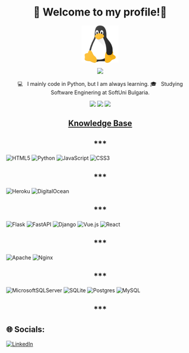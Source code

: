 <h1 align="center">💫 Welcome to my profile!💫 </h1>
<p align="center">
	<img align ="center" src = "https://raw.githubusercontent.com/pratik-kale20/pratik-kale20/main/linux.png" width="100" height="100">
	</a>
</p>
<p align="center"
	
[![](https://visitcount.itsvg.in/api?id=Dimitrov-S-Dev-Python&icon=0&color=0)](https://visitcount.itsvg.in)

</p>

<p align="center">
	💻 &nbsp I mainly code in Python, but I am always learning.
        🎓 &nbsp Studying Software Enginering at SoftUni Bulgaria.

</p>

<p align="center">
<img height="140em" src="https://github-readme-stats.vercel.app/api?username=Dimitrov-S-Dev-Python&theme=prussian&hide_border=false&include_all_commits=false&count_private=false" />
<img height="140em" src="https://github-readme-streak-stats.herokuapp.com/?user=Dimitrov-S-Dev-Python&theme=prussian&hide_border=false" />
<img height="140em" src="https://github-readme-stats.vercel.app/api/top-langs/?username=Dimitrov-S-Dev-Python&theme=prussian&hide_border=false&include_all_commits=false&count_private=false&layout=compact"/>

</p>
<h2 align="center"><u><b>Knowledge Base</b></u></h2>
<h2 align="center">***</h2>

![HTML5](https://img.shields.io/badge/html5-%23E34F26.svg?style=flat&logo=html5&logoColor=white) 
![Python](https://img.shields.io/badge/python-3670A0?style=flat&logo=python&logoColor=ffdd54) 
![JavaScript](https://img.shields.io/badge/javascript-%23323330.svg?style=flat&logo=javascript&logoColor=%23F7DF1E) 
![CSS3](https://img.shields.io/badge/css3-%231572B6.svg?style=flat&logo=css3&logoColor=white)

<h2 align="center">***</h2>

![Heroku](https://img.shields.io/badge/heroku-%23430098.svg?style=flat&logo=heroku&logoColor=white) 
![DigitalOcean](https://img.shields.io/badge/DigitalOcean-%230167ff.svg?style=flat&logo=digitalOcean&logoColor=white) 

<h2 align="center">***</h2>

![Flask](https://img.shields.io/badge/flask-%23000.svg?style=flat&logo=flask&logoColor=white) 
![FastAPI](https://img.shields.io/badge/FastAPI-005571?style=flat&logo=fastapi) 
![Django](https://img.shields.io/badge/django-%23092E20.svg?style=flat&logo=django&logoColor=white) 
![Vue.js](https://img.shields.io/badge/vuejs-%2335495e.svg?style=flat&logo=vuedotjs&logoColor=%234FC08D) 
![React](https://img.shields.io/badge/react-%2320232a.svg?style=flat&logo=react&logoColor=%2361DAFB) 

<h2 align="center">***</h2>

![Apache](https://img.shields.io/badge/apache-%23D42029.svg?style=flat&logo=apache&logoColor=white) 
![Nginx](https://img.shields.io/badge/nginx-%23009639.svg?style=flat&logo=nginx&logoColor=white) 
<h2 align="center">***</h2>

![MicrosoftSQLServer](https://img.shields.io/badge/Microsoft%20SQL%20Sever-CC2927?style=flat&logo=microsoft%20sql%20server&logoColor=white) 
![SQLite](https://img.shields.io/badge/sqlite-%2307405e.svg?style=flat&logo=sqlite&logoColor=white) 
![Postgres](https://img.shields.io/badge/postgres-%23316192.svg?style=flat&logo=postgresql&logoColor=white) 
![MySQL](https://img.shields.io/badge/mysql-%2300f.svg?style=flat&logo=mysql&logoColor=white) 
<h2 align="center">***</h2>


## 🌐 Socials:
[![LinkedIn](https://img.shields.io/badge/LinkedIn-%230077B5.svg?logo=linkedin&logoColor=white)](https://linkedin.com/in/dimitrov.s@aol.com) 
